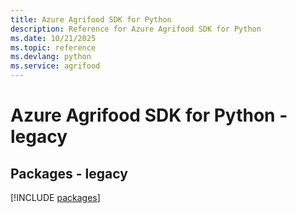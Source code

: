 ```yaml
---
title: Azure Agrifood SDK for Python
description: Reference for Azure Agrifood SDK for Python
ms.date: 10/21/2025
ms.topic: reference
ms.devlang: python
ms.service: agrifood
---
```

# Azure Agrifood SDK for Python - legacy
## Packages - legacy
[!INCLUDE [packages](agrifood-index.md)]